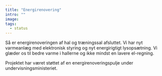 ```yaml
---
title: "Energirenovering"
intro: ""
image: 
tags:
  - status
---
```


Så er energirenoveringen af hal og træningssal afsluttet. Vi har nyt varmeanlæg med elektronisk styring og nyt energirigtigt lysopsætning. Vi glæder os til bedre varme i hallerne og ikke mindst en lavere el-regning.

Projektet har været støttet af en energirenoveringspulje under undervisningsministeriet.
